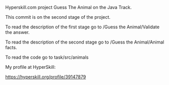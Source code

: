 Hyperskill.com project Guess The Animal on the Java Track.

This commit is on the second stage of the project.

To read the description of the first stage go to /Guess the Animal/Validate the answer.

To read the description of the second stage go to /Guess the Animal/Animal facts.

To read the code go to task/src/animals

My profile at HyperSkill:

https://hyperskill.org/profile/39147879
